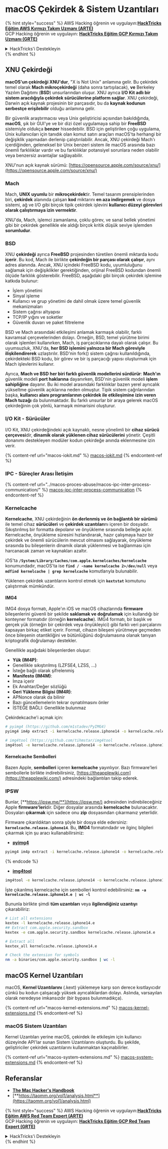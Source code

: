 # macOS Çekirdek & Sistem Uzantıları

{% hint style="success" %}
AWS Hacking öğrenin ve uygulayın:<img src="/.gitbook/assets/arte.png" alt="" data-size="line">[**HackTricks Eğitim AWS Kırmızı Takım Uzmanı (ARTE)**](https://training.hacktricks.xyz/courses/arte)<img src="/.gitbook/assets/arte.png" alt="" data-size="line">\
GCP Hacking öğrenin ve uygulayın: <img src="/.gitbook/assets/grte.png" alt="" data-size="line">[**HackTricks Eğitim GCP Kırmızı Takım Uzmanı (GRTE)**<img src="/.gitbook/assets/grte.png" alt="" data-size="line">](https://training.hacktricks.xyz/courses/grte)

<details>

<summary>HackTricks'i Destekleyin</summary>

* [**Abonelik planlarını**](https://github.com/sponsors/carlospolop) kontrol edin!
* 💬 [**Discord grubuna**](https://discord.gg/hRep4RUj7f) katılın veya [**telegram grubuna**](https://t.me/peass) katılın veya bizi **Twitter** 🐦 [**@hacktricks\_live**](https://twitter.com/hacktricks\_live)** takip edin.**
* **Hacking püf noktalarını paylaşarak PR'ler göndererek** [**HackTricks**](https://github.com/carlospolop/hacktricks) ve [**HackTricks Cloud**](https://github.com/carlospolop/hacktricks-cloud) github depolarına katkıda bulunun.

</details>
{% endhint %}

## XNU Çekirdeği

**macOS'un çekirdeği XNU'dur**, "X is Not Unix" anlamına gelir. Bu çekirdek temel olarak **Mach mikroçekirdeği** (daha sonra tartışılacak), **ve** Berkeley Yazılım Dağıtımı (**BSD**) unsurlarından oluşur. XNU ayrıca **I/O Kit adlı bir sistem aracılığıyla çekirdek sürücülerine platform sağlar**. XNU çekirdeği, Darwin açık kaynak projesinin bir parçasıdır, bu da **kaynak kodunun serbestçe erişilebilir** olduğu anlamına gelir.

Bir güvenlik araştırmacısı veya Unix geliştiricisi açısından bakıldığında, **macOS**, şık bir GUI'ye ve bir dizi özel uygulamaya sahip bir **FreeBSD** sistemiyle oldukça **benzer** hissedebilir. BSD için geliştirilen çoğu uygulama, Unix kullanıcıları için tanıdık olan komut satırı araçları macOS'ta herhangi bir değişiklik yapmadan derlenip çalıştırılabilir. Ancak, XNU çekirdeği Mach'ı içerdiğinden, geleneksel bir Unix benzeri sistem ile macOS arasında bazı önemli farklılıklar vardır ve bu farklılıklar potansiyel sorunlara neden olabilir veya benzersiz avantajlar sağlayabilir.

XNU'nun açık kaynak sürümü: [https://opensource.apple.com/source/xnu/](https://opensource.apple.com/source/xnu/)

### Mach

Mach, **UNIX uyumlu** bir **mikroçekirdek**tir. Temel tasarım prensiplerinden biri, **çekirdek** alanında çalışan **kod** miktarını **en aza indirgemek** ve dosya sistemi, ağ ve I/O gibi birçok tipik çekirdek işlevini **kullanıcı düzeyi görevleri olarak çalıştırmaya izin vermektir**.

XNU'da, Mach, işlemci zamanlama, çoklu görev, ve sanal bellek yönetimi gibi bir çekirdek genellikle ele aldığı birçok kritik düşük seviye işlemden **sorumludur**.

### BSD

XNU **çekirdeği** ayrıca **FreeBSD** projesinden türetilen önemli miktarda kodu **içerir**. Bu kod, Mach ile birlikte **çekirdeğin bir parçası olarak çalışır**, aynı adres alanında. Ancak, XNU içindeki FreeBSD kodu, uyumluluğunu sağlamak için değişiklikler gerektiğinden, orijinal FreeBSD kodundan önemli ölçüde farklılık gösterebilir. FreeBSD, aşağıdaki gibi birçok çekirdek işlemine katkıda bulunur:

* İşlem yönetimi
* Sinyal işleme
* Kullanıcı ve grup yönetimi de dahil olmak üzere temel güvenlik mekanizmaları
* Sistem çağrısı altyapısı
* TCP/IP yığını ve soketler
* Güvenlik duvarı ve paket filtreleme

BSD ve Mach arasındaki etkileşimi anlamak karmaşık olabilir, farklı kavramsal çerçevelerinden dolayı. Örneğin, BSD, temel yürütme birimi olarak işlemleri kullanırken, Mach, iş parçacıklarına dayalı olarak çalışır. Bu uyumsuzluk, XNU'da, **her BSD işlemini yalnızca bir Mach göreviyle ilişkilendirerek** uzlaştırılır. BSD'nin fork() sistem çağrısı kullanıldığında, çekirdekteki BSD kodu, bir görev ve bir iş parçacığı yapısı oluşturmak için Mach işlevlerini kullanır.

Ayrıca, **Mach ve BSD her biri farklı güvenlik modellerini sürdürür**: **Mach'ın** güvenlik modeli **port haklarına** dayanırken, BSD'nin güvenlik modeli **işlem sahipliğine** dayanır. Bu iki model arasındaki farklılıklar bazen yerel ayrıcalık yükseltme güvenlik açıklarına neden olmuştur. Tipik sistem çağrılarından başka, **kullanıcı alanı programlarının çekirdek ile etkileşimine izin veren Mach tuzağı** da bulunmaktadır. Bu farklı unsurlar bir araya gelerek macOS çekirdeğinin çok yönlü, karmaşık mimarisini oluşturur.

### I/O Kit - Sürücüler

I/O Kit, XNU çekirdeğindeki açık kaynaklı, nesne yönelimli bir **cihaz sürücü çerçevesi**dir, **dinamik olarak yüklenen cihaz sürücülerini** yönetir. Çeşitli donanımı destekleyen modüler kodun çekirdeğe anında eklenmesine izin verir.

{% content-ref url="macos-iokit.md" %}
[macos-iokit.md](macos-iokit.md)
{% endcontent-ref %}

### IPC - Süreçler Arası İletişim

{% content-ref url="../macos-proces-abuse/macos-ipc-inter-process-communication/" %}
[macos-ipc-inter-process-communication](../macos-proces-abuse/macos-ipc-inter-process-communication/)
{% endcontent-ref %}

### Kernelcache

**Kernelcache**, XNU çekirdeğinin **ön derlenmiş ve ön bağlantılı bir sürümü** ile temel cihaz **sürücüleri** ve **çekirdek uzantıları**nı içeren bir dosyadır. Sıkıştırılmış bir formatta depolanır ve önyükleme sırasında belleğe açılır. Kernelcache, önyükleme süresini hızlandırarak, hazır çalışmaya hazır bir çekirdek ve önemli sürücülerin mevcut olmasını sağlayarak, önyükleme sırasında bu bileşenlerin dinamik olarak yüklenmesi ve bağlanması için harcanacak zaman ve kaynakları azaltır.

iOS'ta **`/System/Library/Caches/com.apple.kernelcaches/kernelcache`** konumundadır, macOS'ta ise **`find / -name kernelcache 2>/dev/null`** veya **`mdfind kernelcache | grep kernelcache`** komutlarıyla bulunabilir.

Yüklenen çekirdek uzantılarını kontrol etmek için **`kextstat`** komutunu çalıştırmak mümkündür.

#### IMG4

IMG4 dosya formatı, Apple'ın iOS ve macOS cihazlarında **firmware** bileşenlerini güvenli bir şekilde **saklamak ve doğrulamak** için kullandığı bir konteyner formatıdır (örneğin **kernelcache**). IMG4 formatı, bir başlık ve gerçek yük (örneğin bir çekirdek veya önyükleyici) gibi farklı veri parçalarını kapsayan birkaç etiket içerir. Format, cihazın bileşeni yürütmeye geçmeden önce bileşenin otantikliğini ve bütünlüğünü doğrulamasına olanak tanıyan kriptografik doğrulamayı destekler.

Genellikle aşağıdaki bileşenlerden oluşur:

* **Yük (IM4P)**:
* Genellikle sıkıştırılmış (LZFSE4, LZSS, …)
* İsteğe bağlı olarak şifrelenmiş
* **Manifesto (IM4M)**:
* İmza içerir
* Ek Anahtar/Değer sözlüğü
* **Geri Yükleme Bilgisi (IM4R)**:
* APNonce olarak da bilinir
* Bazı güncellemelerin tekrar oynatılmasını önler
* İSTEĞE BAĞLI: Genellikle bulunmaz

Çekirdekcache'i açmak için:
```bash
# pyimg4 (https://github.com/m1stadev/PyIMG4)
pyimg4 im4p extract -i kernelcache.release.iphone14 -o kernelcache.release.iphone14.e

# img4tool (https://github.com/tihmstar/img4tool
img4tool -e kernelcache.release.iphone14 -o kernelcache.release.iphone14.e
```
#### Kernelcache Sembolleri

Bazen Apple, **sembolleri** içeren **kernelcache** yayınlıyor. Bazı firmware'leri sembollerle birlikte indirebilirsiniz, [https://theapplewiki.com](https://theapplewiki.com/) adresindeki bağlantıları takip ederek.

### IPSW

Bunlar, [**https://ipsw.me/**](https://ipsw.me/) adresinden indirebileceğiniz Apple **firmware'leri**dir. Diğer dosyalar arasında **kernelcache** bulunacaktır.\
Dosyaları **çıkarmak** için sadece onu **zip** dosyasından çıkarmanız yeterlidir.

Firmware çıkarıldıktan sonra şöyle bir dosya elde edersiniz: **`kernelcache.release.iphone14`**. Bu, **IMG4** formatındadır ve ilginç bilgileri çıkarmak için şu aracı kullanabilirsiniz:

* [**pyimg4**](https://github.com/m1stadev/PyIMG4)
```bash
pyimg4 im4p extract -i kernelcache.release.iphone14 -o kernelcache.release.iphone14.e
```
{% endcode %}

* [**img4tool**](https://github.com/tihmstar/img4tool)
```bash
img4tool -e kernelcache.release.iphone14 -o kernelcache.release.iphone14.e
```
İşte çıkarılmış kernelcache için sembolleri kontrol edebilirsiniz: **`nm -a kernelcache.release.iphone14.e | wc -l`**

Bununla birlikte şimdi **tüm uzantıları** veya **ilgilendiğiniz uzantıyı** çıkarabiliriz:
```bash
# List all extensions
kextex -l kernelcache.release.iphone14.e
## Extract com.apple.security.sandbox
kextex -e com.apple.security.sandbox kernelcache.release.iphone14.e

# Extract all
kextex_all kernelcache.release.iphone14.e

# Check the extension for symbols
nm -a binaries/com.apple.security.sandbox | wc -l
```
## macOS Kernel Uzantıları

macOS, **Kernel Uzantılarını** (.kext) yüklemeye karşı son derece kısıtlayıcıdır çünkü bu kodun çalışacağı yüksek ayrıcalıklardan dolayı. Aslında, varsayılan olarak neredeyse imkansızdır (bir bypass bulunmadıkça).

{% content-ref url="macos-kernel-extensions.md" %}
[macos-kernel-extensions.md](macos-kernel-extensions.md)
{% endcontent-ref %}

### macOS Sistem Uzantıları

Kernel Uzantıları yerine macOS, çekirdek ile etkileşim için kullanıcı düzeyinde API'lar sunan Sistem Uzantılarını oluşturdu. Bu şekilde, geliştiriciler çekirdek uzantılarını kullanmaktan kaçınabilirler.

{% content-ref url="macos-system-extensions.md" %}
[macos-system-extensions.md](macos-system-extensions.md)
{% endcontent-ref %}

## Referanslar

* [**The Mac Hacker's Handbook**](https://www.amazon.com/-/es/Charlie-Miller-ebook-dp-B004U7MUMU/dp/B004U7MUMU/ref=mt\_other?\_encoding=UTF8\&me=\&qid=)
* [**https://taomm.org/vol1/analysis.html**](https://taomm.org/vol1/analysis.html)

{% hint style="success" %}
AWS Hacking öğrenin ve uygulayın:<img src="/.gitbook/assets/arte.png" alt="" data-size="line">[**HackTricks Eğitim AWS Red Team Expert (ARTE)**](https://training.hacktricks.xyz/courses/arte)<img src="/.gitbook/assets/arte.png" alt="" data-size="line">\
GCP Hacking öğrenin ve uygulayın: <img src="/.gitbook/assets/grte.png" alt="" data-size="line">[**HackTricks Eğitim GCP Red Team Expert (GRTE)**<img src="/.gitbook/assets/grte.png" alt="" data-size="line">](https://training.hacktricks.xyz/courses/grte)

<details>

<summary>HackTricks'i Destekleyin</summary>

* [**Abonelik planlarını**](https://github.com/sponsors/carlospolop) kontrol edin!
* **💬 [**Discord grubuna**](https://discord.gg/hRep4RUj7f) katılın veya [**telegram grubuna**](https://t.me/peass) katılın veya bizi **Twitter** 🐦 [**@hacktricks\_live**](https://twitter.com/hacktricks\_live)** takip edin.**
* **Hacking püf noktalarını paylaşarak PR'ler göndererek** [**HackTricks**](https://github.com/carlospolop/hacktricks) ve [**HackTricks Cloud**](https://github.com/carlospolop/hacktricks-cloud) github depolarına katkıda bulunun.

</details>
{% endhint %}
